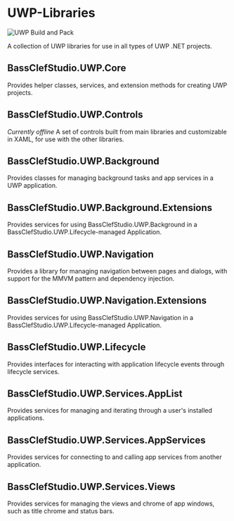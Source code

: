 # UWP-Libraries
![UWP Build and Pack](https://github.com/bassclefstudio/UWP-Libraries/workflows/UWP%20Build%20and%20Pack/badge.svg)

A collection of UWP libraries for use in all types of UWP .NET projects.
## BassClefStudio.UWP.Core
Provides helper classes, services, and extension methods for creating UWP projects.
## BassClefStudio.UWP.Controls
*Currently offline* A set of controls built from main libraries and customizable in XAML, for use with the other libraries.
## BassClefStudio.UWP.Background
Provides classes for managing background tasks and app services in a UWP application.
## BassClefStudio.UWP.Background.Extensions
Provides services for using BassClefStudio.UWP.Background in a BassClefStudio.UWP.Lifecycle-managed Application.
## BassClefStudio.UWP.Navigation
Provides a library for managing navigation between pages and dialogs, with support for the MMVM pattern and dependency injection.
## BassClefStudio.UWP.Navigation.Extensions
Provides services for using BassClefStudio.UWP.Navigation in a BassClefStudio.UWP.Lifecycle-managed Application.
## BassClefStudio.UWP.Lifecycle
Provides interfaces for interacting with application lifecycle events through lifecycle services.
## BassClefStudio.UWP.Services.AppList
Provides services for managing and iterating through a user's installed applications.
## BassClefStudio.UWP.Services.AppServices
Provides services for connecting to and calling app services from another application.
## BassClefStudio.UWP.Services.Views
Provides services for managing the views and chrome of app windows, such as title chrome and status bars.

